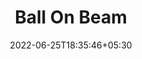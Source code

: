 ---
title: "Ball On Beam"
date: 2022-06-25T18:35:46+05:30
draft: false
layout: "project_x"

description: "Smart Beam that Balances a Ball"
carousel:
  items: 1
  duration: 7000
  height: 35
  unit: "rem"
  images:
   - image: /images/projects/BallOnBeam.gif
     caption: The system at work!
   - image: /images/projects/cad_bob.jpg
     caption: CAD model for the setup.
   - image: /images/projects/team_bob.jpeg
     caption: "The Team: Trans-Idea"
credits: "Members: Aryan Shah, Videh Patel, Sanskar Nalkande, Tej Patel, Sresth Tosniwal"
# checkout:
#   links:
#     - icon: fab fa-github
#       url: https://github.com/videh25/3D-Simulation-of-Standard-Manipulators
content: |-
    
    A standard project trying to get hands dirty with Control Theory. 

    Our objective was to balance a ball on a beam equipped with an IR sensor, stepper motor and an arduino. We implemented a PD controller with feedback linearization to  balance the ball at any desired point on the beam.

    **Cool story:** Once we had completed building the setup, we realized that the stepper motor was not able to generate the torque large enough to move the beam. It was a Eureka moment for us to realize that we can hang some stones on the other side of the motor's lever and use counterweight to generate the missing torque!


---